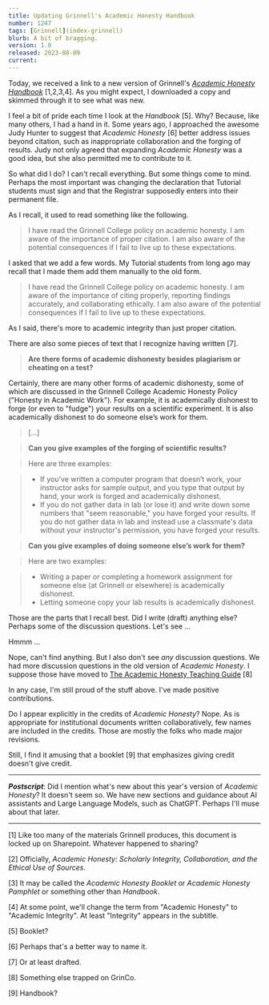 ```yaml
---
title: Updating Grinnell's Academic Honesty Handbook
number: 1247
tags: [Grinnell](index-grinnell)
blurb: A bit of bragging.
version: 1.0
released: 2023-08-09
current: 
---
```

Today, we received a link to a new version of Grinnell's [_Academic Honesty Handbook_](https://grinco.sharepoint.com/sites/DeansOffice/AcademicProgramsLibrary/Forms/AllItems.aspx?id=%2Fsites%2FDeansOffice%2FAcademicProgramsLibrary%2FAcademic%5FHonesty%5FBooklet%2Epdf&parent=%2Fsites%2FDeansOffice%2FAcademicProgramsLibrary) [1,2,3,4].  As you might expect, I downloaded a copy and skimmed through it to see what was new.

I feel a bit of pride each time I look at the _Handbook_ [5].  Why?  Because, like many others, I had a hand in it.  Some years ago, I approached the awesome Judy Hunter to suggest that _Academic Honesty_ [6] better address issues beyond citation, such as inappropriate collaboration and the forging of results.  Judy not only agreed that expanding _Academic Honesty_ was a good idea, but she also permitted me to contribute to it.

So what did I do?  I can't recall everything.  But some things come to mind.  Perhaps the most important was changing the declaration that Tutorial students must sign and that the Registrar supposedly enters into their permanent file.

As I recall, it used to read something like the following.

> I have read the Grinnell College policy on academic honesty.  I am aware of the importance of proper citation.  I am also aware of the potential consequences if I fail to live up to these expectations.

I asked that we add a few words.  My Tutorial students from long ago may recall that I made them add them manually to the old form.

> I have read the Grinnell College policy on academic honesty.  I am aware of the importance of citing properly, reporting findings accurately, and collaborating ethically.  I am also aware of the potential consequences if I fail to live up to these expectations.

As I said, there's more to academic integrity than just proper citation.

There are also some pieces of text that I recognize having written [7].

> **Are there forms of academic dishonesty besides plagiarism or cheating on a test?**

Certainly, there are many other forms of academic dishonesty, some of which are discussed in the Grinnell College Academic Honesty Policy ("Honesty in Academic Work"). For example, it is academically dishonest to forge (or even to "fudge") your results on a scientific experiment. It is also academically dishonest to do someone else’s work for them.

> [...]

> **Can you give examples of the forging of scientific results?**

> Here are three examples:

> * If you’ve written a computer program that doesn’t work, your instructor asks for sample output, and you type that output by hand, your work is forged and academically dishonest.
> * If you do not gather data in lab (or lose it) and write down some numbers that "seem reasonable," you have forged your results.
> If you do not gather data in lab and instead use a classmate's data without your instructor's permission, you have forged your results.

> **Can you give examples of doing someone else’s work for them?**

> Here are two examples:

> * Writing a paper or completing a homework assignment for someone else (at Grinnell or elsewhere) is academically dishonest.
> * Letting someone copy your lab results is academically dishonest.

Those are the parts that I recall best.  Did I write (draft) anything else?  Perhaps some of the discussion questions.  Let's see ... 

Hmmm ...

Nope, can't find anything.  But I also don't see _any_ discussion questions.  We had more discussion questions in the old version of _Academic Honesty_.  I suppose those have moved to [The Academic Honesty Teaching Guide](https://grinco.sharepoint.com/sites/DeansOffice/AcademicProgramsLibrary/Forms/AllItems.aspx?id=%2Fsites%2FDeansOffice%2FAcademicProgramsLibrary%2FAcademic%5FHonesty%5FTeaching%5FGuide%5F2023%2Epdf&parent=%2Fsites%2FDeansOffice%2FAcademicProgramsLibrary) [8]

In any case, I'm still proud of the stuff above.  I've made positive contributions.

Do I appear explicitly in the credits of _Academic Honesty_?  Nope.  As is appropriate for institutional documents written collaboratively, few names are included in the credits.  Those are mostly the folks who made major revisions.

Still, I find it amusing that a booklet [9] that emphasizes giving credit doesn't give credit.

---

**_Postscript_**: Did I mention what's new about this year's version of _Academic Honesty_?  It doesn't seem so.  We have new sections and guidance about AI assistants and Large Language Models, such as ChatGPT.  Perhaps I'll muse about that later.

---

[1] Like too many of the materials Grinnell produces, this document is locked up on Sharepoint.  Whatever happened to sharing?

[2] Officially, _Academic Honesty: Scholarly Integrity, Collaboration, and the Ethical Use of Sources_.

[3] It may be called the _Academic Honesty Booklet_ or _Academic Honesty Pamphlet_ or something other than _Handbook_.

[4] At some point, we'll change the term from "Academic Honesty" to "Academic Integrity".  At least "Integrity" appears in the subtitle.

[5] Booklet?

[6] Perhaps that's a better way to name it.

[7] Or at least drafted.

[8] Something else trapped on GrinCo.

[9] Handbook?
